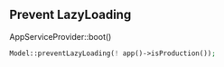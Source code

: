 ## Prevent LazyLoading
AppServiceProvider::boot()
```php
Model::preventLazyLoading(! app()->isProduction());
```

